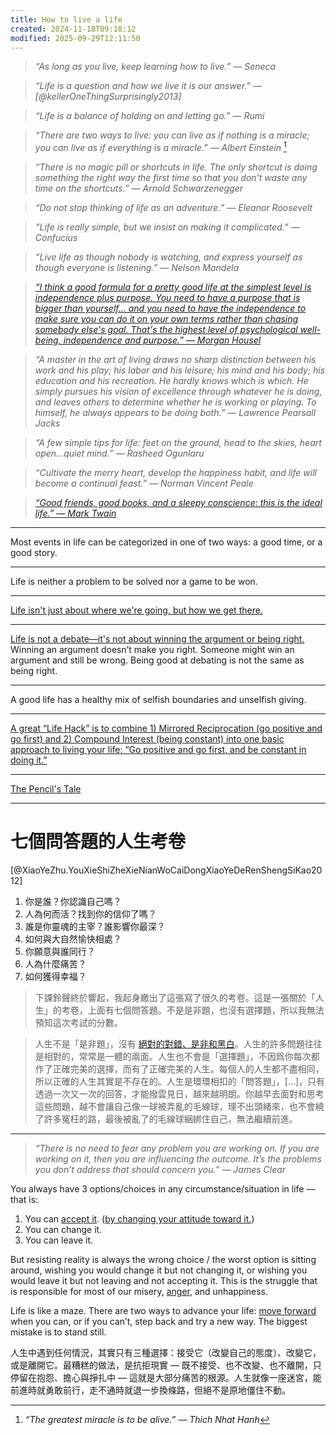 ```yaml
---
title: How to live a life
created: 2024-11-18T09:18:12
modified: 2025-09-29T12:11:50
---
```


> _“As long as you live, keep learning how to live.” — Seneca_

> _“Life is a question and how we live it is our answer.” — [@kellerOneThingSurprisingly2013]_

> _“Life is a balance of holding on and letting go.” — Rumi_

> _“There are two ways to live: you can live as if nothing is a miracle; you can live as if everything is a miracle.” — Albert Einstein_ [^1]

> _“There is no magic pill or shortcuts in life. The only shortcut is doing something the right way the first time so that you don’t waste any time on the shortcuts.” — Arnold Schwarzenegger_

> _“Do not stop thinking of life as an adventure.” — Eleanor Roosevelt_

> _“Life is really simple, but we insist on making it complicated.” — Confucius_

> _“Live life as though nobody is watching, and express yourself as though everyone is listening.” — Nelson Mandela_

> _[“I think a good formula for a pretty good life at the simplest level is independence plus purpose. You need to have a purpose that is bigger than yourself… and you need to have the independence to make sure you can do it on your own terms rather than chasing somebody else's goal. That's the highest level of psychological well-being, independence and purpose.” — Morgan Housel](https://www.hubermanlab.com/episode/morgan-housel-understand-apply-the-psychology-of-money-to-gain-greater-happiness)_

> _“A master in the art of living draws no sharp distinction between his work and his play; his labor and his leisure; his mind and his body; his education and his recreation. He hardly knows which is which. He simply pursues his vision of excellence through whatever he is doing, and leaves others to determine whether he is working or playing. To himself, he always appears to be doing both.” — Lawrence Pearsall Jacks_

> _“A few simple tips for life: feet on the ground, head to the skies, heart open…quiet mind.” — Rasheed Ogunlaru_

> _“Cultivate the merry heart, develop the happiness habit, and life will become a continual feast.” — Norman Vincent Peale_

> _[“Good friends, good books, and a sleepy conscience: this is the ideal life.” — Mark Twain](https://www.goodreads.com/quotes/360-good-friends-good-books-and-a-sleepy-conscience-this-is)_

---

Most events in life can be categorized in one of two ways: a good time, or a good story.

---

Life is neither a problem to be solved nor a game to be won.

---

[Life isn't just about where we're going, but how we get there.](Journey%20over%20destination.md)

---

[Life is not a debate—it's not about winning the argument or being right.](https://tim.blog/2018/08/02/ann-miura-ko/) Winning an argument doesn’t make you right. Someone might win an argument and still be wrong. Being good at debating is not the same as being right.

---

A good life has a healthy mix of selfish boundaries and unselfish giving.

---

[A great “Life Hack” is to combine 1) Mirrored Reciprocation (go positive and go first) and 2) Compound Interest (being constant) into one basic approach to living your life: “Go positive and go first, and be constant in doing it.”](https://fs.blog/great-talks/multidisciplinary-approach-thinking-peter-kaufman)

---

[The Pencil's Tale](https://youtu.be/HisYsqqszq0)

---

# 七個問答題的人生考卷

[@XiaoYeZhu.YouXieShiZheXieNianWoCaiDongXiaoYeDeRenShengSiKao2012]

1. 你是誰？你認識自己嗎？
2. 人為何而活？找到你的信仰了嗎？
3. 誰是你靈魂的主宰？誰影響你最深？
4. 如何與大自然愉快相處？
5. 你願意與誰同行？
6. 人為什麼痛苦？
7. 如何獲得幸福？

> 下課鈴聲終於響起，我起身繳出了這張寫了很久的考卷。這是一張關於「人生」的考卷，上面有七個問答題。不是是非題，也沒有選擇題，所以我無法預知這次考試的分數。

> 人生不是「是非題」，沒有 [絕對的對錯、是非和黑白](Duality%20versus%20Polarity.md)。人生的許多問題往往是相對的，常常是一體的兩面。人生也不會是「選擇題」，不因爲你每次都作了正確完美的選擇，而有了正確完美的人生。每個人的人生都不盡相同，所以正確的人生其實是不存在的。人生是環環相扣的「問答題」，[…]，只有透過一次又一次的回答，才能撥雲見日，越來越明朗。你越早去面對和思考這些問題，越不會讓自己像一球被弄亂的毛線球，理不出頭緒來，也不會繞了許多冤枉的路，最後被亂了的毛線球綑綁住自己，無法繼續前進。

---

> _“There is no need to fear any problem you are working on. If you are working on it, then you are influencing the outcome. It’s the problems you don’t address that should concern you.” — James Clear_

You always have 3 options/choices in any circumstance/situation in life — that is:

1. You can [accept it](Acceptance%20and%20Commitment%20Therapy.md). ([by changing your attitude toward it.](a-true-transformation-begins-with-a-mental-shift.md))
2. You can change it.
3. You can leave it.

But resisting reality is always the wrong choice / the worst option is sitting around, wishing you would change it but not changing it, or wishing you would leave it but not leaving and not accepting it. This is the struggle that is responsible for most of our misery, [anger](anger.md), and unhappiness.

Life is like a maze. There are two ways to advance your life: [move forward](Just%20getting%20started.md) when you can, or if you can’t, step back and try a new way. The biggest mistake is to stand still.

人生中遇到任何情況，其實只有三種選擇：接受它（改變自己的態度）、改變它，或是離開它。最糟糕的做法，是抗拒現實 — 既不接受、也不改變、也不離開，只停留在抱怨、擔心與掙扎中 — 這就是大部分痛苦的根源。人生就像一座迷宮，能前進時就勇敢前行，走不通時就退一步換條路，但絕不是原地僵住不動。

[^1]: _“The greatest miracle is to be alive.” — Thich Nhat Hanh_
